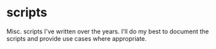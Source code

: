 # scripts
Misc. scripts I've written over the years. I'll do my best to document the scripts and provide use cases where appropriate.
